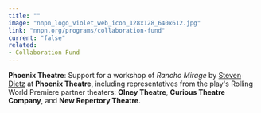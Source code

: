 ```yaml
---
title: ""
image: "nnpn_logo_violet_web_icon_128x128_640x612.jpg"
link: "nnpn.org/programs/collaboration-fund"
current: "false"
related:
- Collaboration Fund
---
```


**Phoenix Theatre**: Support for a workshop of *Rancho Mirage* by [Steven Dietz](https://newplayexchange.org/users/479/steven-dietz) at **Phoenix Theatre**, including representatives from the play's Rolling World Premiere partner theaters: **Olney Theatre**, **Curious Theatre Company**, and **New Repertory Theatre**.

